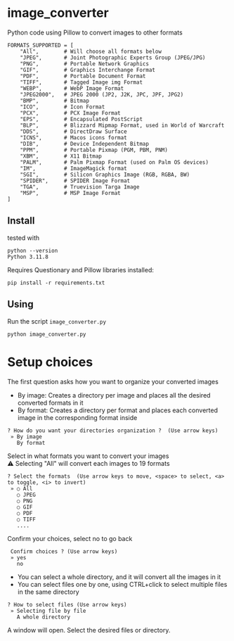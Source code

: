 # image_converter
Python code using Pillow to convert images to other formats

```
FORMATS_SUPPORTED = [
    "All",        # Will choose all formats below
    "JPEG",       # Joint Photographic Experts Group (JPEG/JPG)
    "PNG",        # Portable Network Graphics
    "GIF",        # Graphics Interchange Format
    "PDF",        # Portable Document Format
    "TIFF",       # Tagged Image img Format
    "WEBP",       # WebP Image Format
    "JPEG2000",   # JPEG 2000 (JP2, J2K, JPC, JPF, JPG2)
    "BMP",        # Bitmap
    "ICO",        # Icon Format
    "PCX",        # PCX Image Format
    "EPS",        # Encapsulated PostScript
    "BLP",        # Blizzard Mipmap Format, used in World of Warcraft
    "DDS",        # DirectDraw Surface
    "ICNS",       # Macos icons format
    "DIB",        # Device Independent Bitmap
    "PPM",        # Portable Pixmap (PGM, PBM, PNM)
    "XBM",        # X11 Bitmap
    "PALM",       # Palm Pixmap Format (used on Palm OS devices)
    "IM",         # ImageMagick format
    "SGI",        # Silicon Graphics Image (RGB, RGBA, BW)
    "SPIDER",     # SPIDER Image Format
    "TGA",        # Truevision Targa Image
    "MSP",        # MSP Image Format
]

``` 

## Install

tested with

```
python --version
Python 3.11.8
```

Requires Questionary and Pillow libraries installed:
```
pip install -r requirements.txt
```

## Using

Run the script `image_converter.py`
```
python image_converter.py
```

# Setup choices

The first question asks how you want to organize your converted images  
- By image: Creates a directory per image and places all the desired converted formats in it
- By format: Creates a directory per format and places each converted image in the corresponding format inside
```
? How do you want your directories organization ?  (Use arrow keys)
 » By image
   By format
```

Select in what formats you want to convert your images  
⚠️ Selecting "All" will convert each images to 19 formats

```
? Select the formats  (Use arrow keys to move, <space> to select, <a> to toggle, <i> to invert)
 » ○ All
   ○ JPEG
   ○ PNG
   ○ GIF
   ○ PDF
   ○ TIFF
   ....
```

Confirm your choices, select no to go back
```
 Confirm choices ? (Use arrow keys)
 » yes
   no
```

- You can select a whole directory, and it will convert all the images in it
- You can select files one by one, using CTRL+click to select multiple files in the same directory
```
? How to select files (Use arrow keys)
 » Selecting file by file
   A whole directory
```

A window will open. Select the desired files or directory.

